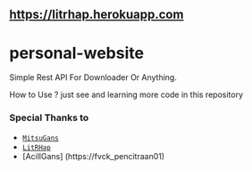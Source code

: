 ##  https://litrhap.herokuapp.com

# personal-website

Simple Rest API For Downloader Or Anything.

How to Use ?
just see and learning more code in this repository

### Special Thanks to
* [`MitsuGans`](https://github.com/MitsuGans)
* [`LitRHap`](https://instagram.com/litrhap.kotz)
* [AcillGans] (https://fvck_pencitraan01)
